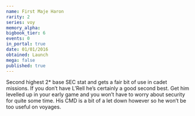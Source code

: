 ```yaml
---
name: First Maje Haron
rarity: 2
series: voy
memory_alpha:
bigbook_tier: 6
events: 0
in_portal: true
date: 01/01/2016
obtained: Launch
mega: false
published: true
---
```


Second highest 2* base SEC stat and gets a fair bit of use in cadet missions. If you don’t have L’Rell he’s certainly a good second best. Get him levelled up in your early game and you won’t have to worry about security for quite some time. His CMD is a bit of a let down however so he won’t be too useful on voyages.
